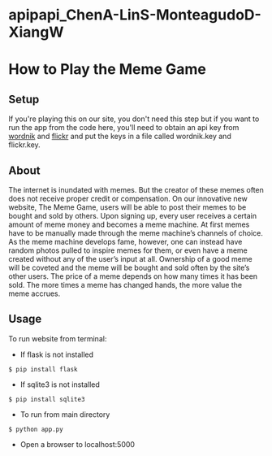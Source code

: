 # apipapi_ChenA-LinS-MonteagudoD-XiangW

# How to Play the Meme Game 

## Setup 

If you're playing this on our site, you don't need this step but if you want to run the app from the code here, you'll need to obtain an api key from [wordnik](http://developer.wordnik.com) and [flickr](https://www.flickr.com/services/developer/api/) and put the keys in a file called wordnik.key and flickr.key. 

About
----------
The internet is inundated with memes. But the creator of these memes often does not receive proper credit or compensation. On our innovative new website, The Meme Game, users will be able to post their memes to be bought and sold by others. Upon signing up, every user receives a certain amount of meme money and becomes a meme machine. At first memes have to be manually made through the meme machine’s channels of choice. As the meme machine develops fame, however, one can instead have random photos pulled to inspire memes for them, or even have a meme created without any of the user’s input at all. Ownership of a good meme will be coveted and the meme will be bought and sold often by the site’s other users. The price of a meme depends on how many times it has been sold. The more times a meme has changed hands, the more value the meme accrues. 

Usage
----------
To run website from terminal:
- If flask is not installed
```
$ pip install flask
```
- If sqlite3 is not installed
```
$ pip install sqlite3
```
- To run from main directory
```
$ python app.py
```
- Open a browser to localhost:5000